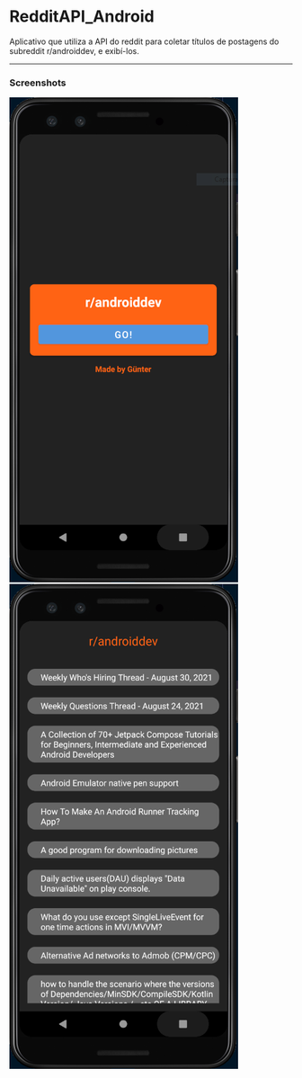 # RedditAPI_Android
 Aplicativo que utiliza a API do reddit para coletar títulos de postagens do subreddit r/androiddev, e exibí-los.

---------------------------------------------------------------------------------------------------------------------

### Screenshots

![image info](./Screenshots/frontPage.PNG)
![image info](./Screenshots/postListPage.PNG)